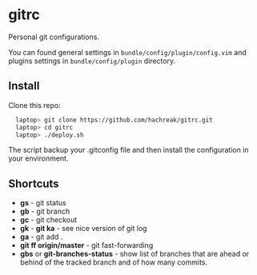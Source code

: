gitrc
=====

Personal git configurations.

You can found general settings in `bundle/config/plugin/config.vim`
and plugins settings in `bundle/config/plugin` directory.


Install
-------

Clone this repo:

```bash
  laptop> git clone https://github.com/hachreak/gitrc.git
  laptop> cd gitrc
  laptop> ./deploy.sh
```

The script backup your .gitconfig file and then install the
configuration in your environment.


Shortcuts
-------------------------
* **gs** - git status
* **gb** - git branch
* **gc** - git checkout
* **gk** - **git ka** - see nice version of git log
* **ga** - git add .
* **git ff origin/master** - git fast-forwarding
* **gbs** or **git-branches-status** - show list of branches that are ahead or behind of the tracked branch and of how many commits.
